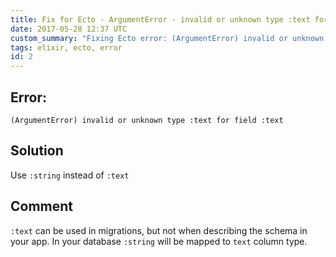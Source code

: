 ```yaml
---
title: Fix for Ecto - ArgumentError - invalid or unknown type :text for field :text
date: 2017-05-28 12:37 UTC
custom_summary: "Fixing Ecto error: (ArgumentError) invalid or unknown type :text for field :text"
tags: elixir, ecto, error
id: 2
---
```


## Error:

```
(ArgumentError) invalid or unknown type :text for field :text
```

## Solution

Use `:string` instead of  `:text`

##  Comment

`:text` can be used in migrations, but not when describing the schema in your app. In your database `:string` will be mapped to `text` column type.
